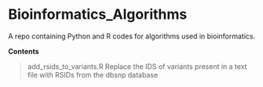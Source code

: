 # Bioinformatics_Algorithms
A repo containing Python and R codes for algorithms used in bioinformatics.

**Contents**
> add_rsids_to_variants.R
Replace the IDS of variants present in a text file with RSIDs from the dbsnp database
